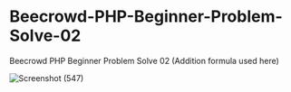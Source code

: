 # Beecrowd-PHP-Beginner-Problem-Solve-02
Beecrowd PHP Beginner Problem Solve 02 (Addition formula used here)

![Screenshot (547)](https://user-images.githubusercontent.com/78216965/173006238-39728859-1f3f-437d-806e-4f2b98f83616.png)
